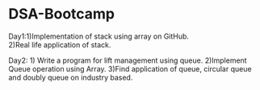 # DSA-Bootcamp
 Day1:1)Implementation of stack using array on GitHub.   
      2)Real life application of stack.

  Day2: 1) Write a program for lift management using queue.
      2)Implement Queue operation using Array.
      3)Find application of queue, circular queue and doubly queue on industry based.
